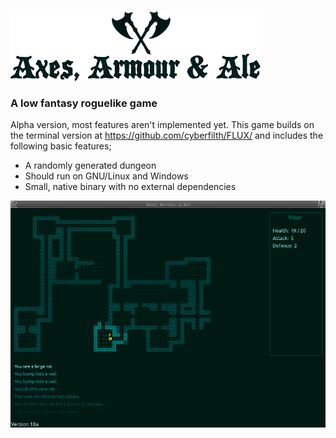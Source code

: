 ![Axes, Armour & Ale - logo](GITscreenshots/Logo.png)

### A low fantasy roguelike game

Alpha version, most features aren't implemented yet. This game builds on the terminal version at https://github.com/cyberfilth/FLUX/ and includes the following basic features;

 - A randomly generated dungeon
 - Should run on GNU/Linux and Windows
 - Small, native binary with no external dependencies
 
![Dungeon screenshot](GITscreenshots/linux_screenshot1.png)
